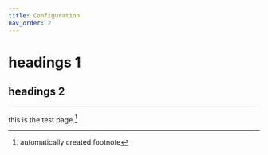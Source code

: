 ```yaml
---
title: Configuration
nav_order: 2
---
```


# headings 1

## headings 2

---

this is the test page.[^a]

[^a]:
    automatically created footnote